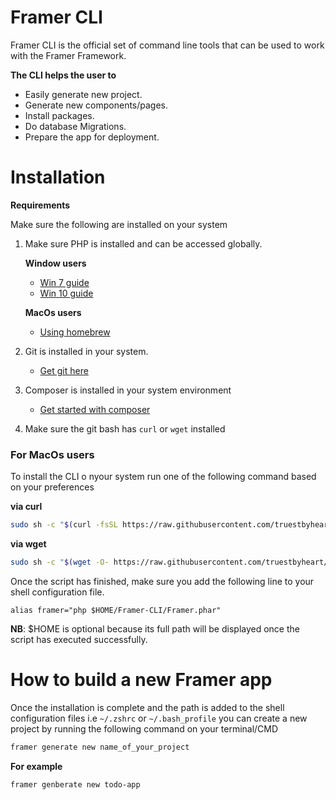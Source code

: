 # Framer CLI
Framer CLI is the official set of command line tools that can be used to work with the Framer Framework. 

**The CLI helps the user to**
 * Easily generate new project.
 * Generate new components/pages.
 * Install packages.
 * Do database Migrations.
 * Prepare the app for deployment.
 
# Installation

**Requirements**
 
Make sure the following are installed on your system

 1. Make sure PHP is installed and can be accessed globally.
  
      **Window users**
      
      * [Win 7 guide](https://john-dugan.com/add-php-windows-path-variable/)
      * [Win 10 guide](https://www.forevolve.com/en/articles/2016/10/27/how-to-add-your-php-runtime-directory-to-your-windows-10-path-environment-variable/)
      
      **MacOs users**
      
      * [Using homebrew](https://thewebtier.com/php/installing-php-7-2-osx-homebrew/) 

 2. Git is installed in your system.
  
      * [Get git here](https://git-scm.com/downloads)
  
 3. Composer is installed in your system environment
     * [Get started with composer](https://getcomposer.org/doc/00-intro.md)
     
 4. Make sure the git bash has `curl` or `wget` installed
  
### For MacOs users
To install the CLI o nyour system run one of the following command based on your preferences

**via curl**

```bash
sudo sh -c "$(curl -fsSL https://raw.githubusercontent.com/truestbyheart/Framer-CLI/master/install.sh)"
```

**via wget**

```bash
sudo sh -c "$(wget -O- https://raw.githubusercontent.com/truestbyheart/Framer-CLI/master/install.sh)"
```

Once the script has finished, make sure you add the following line to your shell configuration file.

```text
alias framer="php $HOME/Framer-CLI/Framer.phar" 
```

**NB**: $HOME is optional because its full path will be displayed once  the script has executed successfully.

# How to build a new Framer app

Once the installation is complete and the path is added to the shell configuration files i.e `~/.zshrc` or `~/.bash_profile` you can create a new project
by running the following command on your terminal/CMD

```bash
framer generate new name_of_your_project
```

**For example**

```bash
framer genberate new todo-app
```
